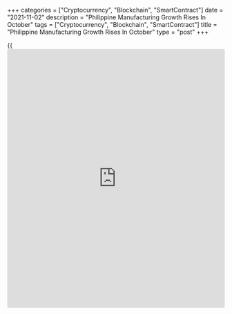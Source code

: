 +++
categories = ["Cryptocurrency", "Blockchain", "SmartContract"]
date = "2021-11-02"
description = "Philippine Manufacturing Growth Rises In October"
tags = ["Cryptocurrency", "Blockchain", "SmartContract"]
title = "Philippine Manufacturing Growth Rises In October"
type = "post"
+++

{{<iframe id="large-banner" src="https://www.bounty.group/#slide=2.0" width="100%" height="600" scrolling="no" style="border: 0px solid rgb(216, 221, 230); border-radius: 3px;">}}

The Philippines' manufacturing sector growth increased in October, data
from IHS Markit showed on Tuesday.

The manufacturing Purchasing Managers' Index, or PMI, rose to 51.0 in
October from 50.9 in September. Any reading above 50 indicates expansion
in the sector.

Output declined for the seventh straight month in October and new order
inflow remained sable after contracting for six consecutive months.

Lead time lengthened in October and input buying rose for the first time
since July.

Staffing levels declined for the twentieth month in a row in October.

On the price front, input prices accelerated in October and output
charges rose at a quicker pace.

Business confidence improved to the highest in three months at the start
of fourth quarter.

"Firms hope that demand conditions in both domestic and international
[markets][1] improve, with looser restrictions likely to support greater
customer demand," Shreeya Patel, an economist at IHS Markit, said.

For comments and feedback [contact](https://www.playgroundfx.com/contact/): editorial@rtt[news](https://www.letsplayfx.com/blog/forex-news-website/).com

[Economic News][2]

 **What parts of the world are seeing the best (and worst) economic
performances lately? Click[here][3] to check out our [Econ Scorecard][3]
and find out! See up-to-the-moment [ranking](https://www.playgroundfx.com/blog/crypto-exchange-ranking/)s for the best and worst
performers in [GDP][4], [unemployment rate][5], [inflation][6] and much
more.**

   1. www.rtt[news](https://www.letsplayfx.com/blog/forex-news-website/).com/Content/Markets.aspx
   2. www.rtt[news](https://www.letsplayfx.com/blog/forex-news-website/).com/Content/EconomicNews.aspx
   3. www.rtt[news](https://www.letsplayfx.com/blog/forex-news-website/).com/economic-scorecard/world-rank/unemployment-rate/highest-performance.aspx
   4. www.rtt[news](https://www.letsplayfx.com/blog/forex-news-website/).com/economic-scorecard/world-rank/GDP/highest-performance.aspx
   5. www.rtt[news](https://www.letsplayfx.com/blog/forex-news-website/).com/economic-scorecard/world-rank/unemployment-rate/lowest-performance.aspx
   6. www.rtt[news](https://www.letsplayfx.com/blog/forex-news-website/).com/economic-scorecard/world-rank/CPI/highest-performance.aspx